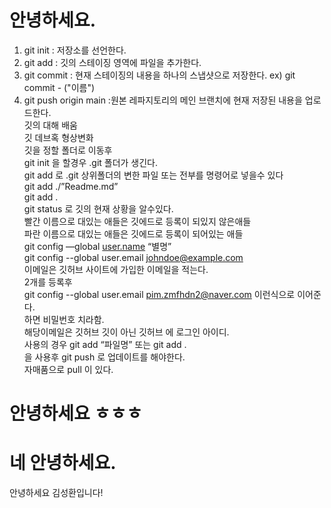 # 안녕하세요.

1. git init : 저장소를 선언한다.
2. git add : 깃의 스테이징 영역에 파일을 추가한다.
3. git commit : 현재 스테이징의 내용을 하나의 스냅샷으로 저장한다.
    ex) git commit - ("이름")
4. git push origin main :원본 레파지토리의 메인 브랜치에 현재 저장된 내용을 업로드한다.        
깃의 대해 배움   
깃 데브혹 형상변화   
깃을 정할 폴더로 이동후    
git init 을 할경우 .git 폴더가 생긴다.   
git add 로 .git 상위폴더의 변한 파일 또는 전부를 명령어로 넣을수 있다   
git add ./”Readme.md”   
git add .   
git status 로 깃의 현재 상황을 알수있다.   
빨간 이름으로 대있는 애들은 깃에드로 등록이 되있지 않은애들        
파란 이름으로 대있는 애들은 깃에드로 등록이 되어있는 애들        
git config —global [user.name](http://user.name) “별명”        
git config --global user.email [johndoe@example.com](mailto:johndoe@example.com)        
이메일은 깃허브 사이트에 가입한 이메일을 적는다.        
2개를 등록후        
git config --global user.email [pim.zmfhdn2@naver.com](mailto:pim.zmfhdn2@naver.com)         이런식으로 이어준다.        
하면 비밀번호 치라함.        
해당이메일은 깃허브 깃이 아닌 깃허브 에 로그인 아이디.        
사용의 경우 git add “파일명” 또는 git add .        
을 사용후 git push 로 업데이트를 해야한다.        
자매품으로  pull 이 있다.
# 안녕하세요 ㅎㅎㅎ
# 네 안녕하세요.

안녕하세요 김성환입니다!

